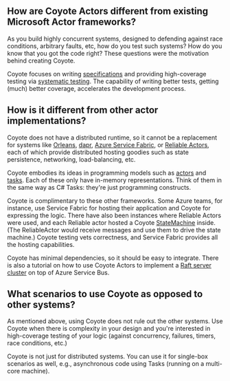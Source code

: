 
## How are Coyote Actors different from existing Microsoft Actor frameworks?

As you build highly concurrent systems, designed to defending against race conditions, arbitrary
faults, etc, how do you test such systems? How do you know that you got the code right? These
questions were the motivation behind creating Coyote.

Coyote focuses on writing [specifications](../../core/specifications.md) and providing
high-coverage testing via [systematic testing](../../core/systematic-testing.md). The
capability of writing better tests, getting (much) better coverage, accelerates the development
process.

## How is it different from other actor implementations?

Coyote does not have a distributed runtime, so it cannot be a replacement for systems like
[Orleans](https://dotnet.github.io/orleans/), [dapr](https://dapr.io/), [Azure Service
Fabric](https://azure.microsoft.com/en-us/services/service-fabric/), or [Reliable
Actors](https://docs.microsoft.com/en-us/azure/service-fabric/service-fabric-reliable-actors-introduction),
each of which provide distributed hosting goodies such as state persistence, networking,
load-balancing, etc.

Coyote embodies its ideas in programming models such as
[actors](overview.md) and
[tasks](../tasks/overview.md). Each of these only have in-memory
representations. Think of them in the same way as C# Tasks: they're just programming constructs.

Coyote is complimentary to these other frameworks. Some Azure teams, for instance, use Service
Fabric for hosting their application and Coyote for expressing the logic. There have also been
instances where Reliable Actors were used, and each Reliable actor hosted a Coyote
[StateMachine](state-machines.md) inside. (The ReliableActor
would receive messages and use them to drive the state machine.) Coyote testing vets correctness,
and Service Fabric provides all the hosting capabilities.

Coyote has minimal dependencies, so it should be easy to integrate.  There is also a tutorial on
how to use Coyote Actors to implement a [Raft server
cluster](../../tutorials/actors/raft-azure.md) on top of Azure Service Bus.

## What scenarios to use Coyote as opposed to other systems?

As mentioned above, using Coyote does not rule out the other systems. Use Coyote when there is
complexity in your design and you're interested in high-coverage testing of your logic (against
concurrency, failures, timers, race conditions, etc.)

Coyote is not just for distributed systems. You can use it for single-box scenarios as well, e.g.,
asynchronous code using Tasks (running on a multi-core machine).
